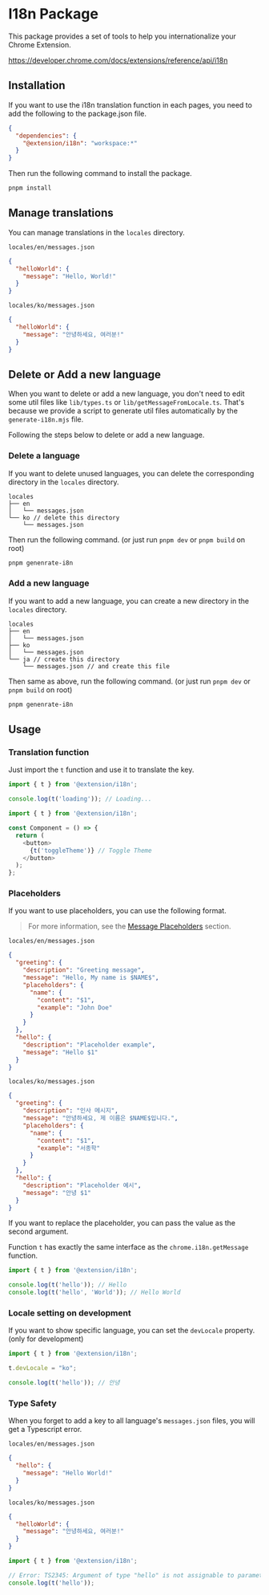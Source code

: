 # I18n Package

This package provides a set of tools to help you internationalize your Chrome Extension.

https://developer.chrome.com/docs/extensions/reference/api/i18n

## Installation

If you want to use the i18n translation function in each pages, you need to add the following to the package.json file.

```json
{
  "dependencies": {
    "@extension/i18n": "workspace:*"
  }
}
```

Then run the following command to install the package.

```bash
pnpm install
```

## Manage translations

You can manage translations in the `locales` directory.

`locales/en/messages.json`

```json
{
  "helloWorld": {
    "message": "Hello, World!"
  }
}
```

`locales/ko/messages.json`

```json
{
  "helloWorld": {
    "message": "안녕하세요, 여러분!"
  }
}
```

## Delete or Add a new language

When you want to delete or add a new language, you don't need to edit some util files like `lib/types.ts` or `lib/getMessageFromLocale.ts`. 
That's because we provide a script to generate util files automatically by the `generate-i18n.mjs` file.

Following the steps below to delete or add a new language.

### Delete a language

If you want to delete unused languages, you can delete the corresponding directory in the `locales` directory.

```
locales
├── en
│   └── messages.json
└── ko // delete this directory
    └── messages.json 
```

Then run the following command. (or just run `pnpm dev` or `pnpm build` on root)

```bash
pnpm genenrate-i8n
```

### Add a new language

If you want to add a new language, you can create a new directory in the `locales` directory.

```
locales
├── en
│   └── messages.json
├── ko
│   └── messages.json
└── ja // create this directory
    └── messages.json // and create this file 
```

Then same as above, run the following command. (or just run `pnpm dev` or `pnpm build` on root)

```bash
pnpm genenrate-i8n
```


## Usage

### Translation function

Just import the `t` function and use it to translate the key.

```typescript
import { t } from '@extension/i18n';

console.log(t('loading')); // Loading...
```

```typescript jsx
import { t } from '@extension/i18n';

const Component = () => {
  return (
    <button>
      {t('toggleTheme')} // Toggle Theme
    </button>
  );
};
```

### Placeholders

If you want to use placeholders, you can use the following format.

> For more information, see the [Message Placeholders](https://developer.chrome.com/docs/extensions/how-to/ui/localization-message-formats#placeholders) section.

`locales/en/messages.json`


```json
{
  "greeting": {
    "description": "Greeting message",
    "message": "Hello, My name is $NAME$",
    "placeholders": {
      "name": {
        "content": "$1",
        "example": "John Doe"
      }
    }
  },
  "hello": {
    "description": "Placeholder example",
    "message": "Hello $1"
  }
}
```

`locales/ko/messages.json`

```json
{
  "greeting": {
    "description": "인사 메시지",
    "message": "안녕하세요, 제 이름은 $NAME$입니다.",
    "placeholders": {
      "name": {
        "content": "$1",
        "example": "서종학"
      }
    }
  },
  "hello": {
    "description": "Placeholder 예시",
    "message": "안녕 $1"
  }
}
```

If you want to replace the placeholder, you can pass the value as the second argument.

Function `t` has exactly the same interface as the `chrome.i18n.getMessage` function.

```typescript
import { t } from '@extension/i18n';

console.log(t('hello')); // Hello
console.log(t('hello', 'World')); // Hello World
```

### Locale setting on development

If you want to show specific language, you can set the `devLocale` property. (only for development)

```typescript
import { t } from '@extension/i18n';

t.devLocale = "ko";

console.log(t('hello')); // 안녕
```

### Type Safety

When you forget to add a key to all language's `messages.json` files, you will get a Typescript error.

`locales/en/messages.json`

```json
{
  "hello": {
    "message": "Hello World!"
  }
}
```

`locales/ko/messages.json`

```json
{
  "helloWorld": {
    "message": "안녕하세요, 여러분!"
  }
}
```

```typescript
import { t } from '@extension/i18n';

// Error: TS2345: Argument of type "hello" is not assignable to parameter of type
console.log(t('hello'));
```
